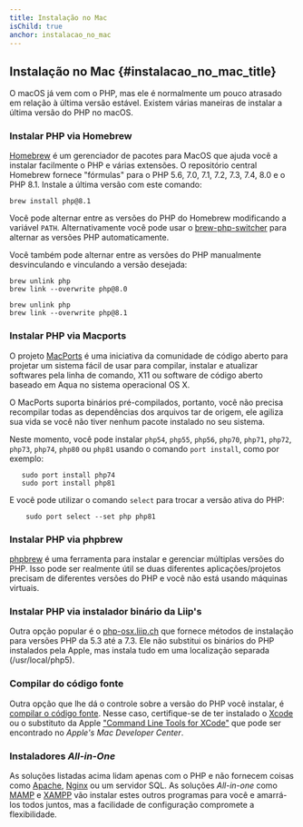 ```yaml
---
title: Instalação no Mac
isChild: true
anchor: instalacao_no_mac
---
```


## Instalação no Mac {#instalacao_no_mac_title}

O macOS já vem com o PHP, mas ele é normalmente um pouco atrasado em relação à última versão estável. Existem várias
maneiras de instalar a última versão do PHP no macOS.

### Instalar PHP via Homebrew

[Homebrew] é um gerenciador de pacotes para MacOS que ajuda você a instalar facilmente o PHP e várias extensões. O
repositório central Homebrew fornece "fórmulas" para o PHP 5.6, 7.0, 7.1, 7.2, 7.3, 7.4, 8.0 e o PHP 8.1. Instale a última
versão com este comando:

```
brew install php@8.1
```

Você pode alternar entre as versões do PHP do Homebrew modificando a variável `PATH`. Alternativamente você pode usar
o [brew-php-switcher][brew-php-switcher] para alternar as versões PHP automaticamente.

Você também pode alternar entre as versões do PHP manualmente desvinculando e vinculando a versão desejada:

```
brew unlink php
brew link --overwrite php@8.0
```

```
brew unlink php
brew link --overwrite php@8.1
```

### Instalar PHP via Macports

O projeto [MacPorts] é uma iniciativa da comunidade de código aberto para projetar um sistema fácil de usar para
compilar, instalar e atualizar softwares pela linha de comando, X11 ou software de código aberto baseado em Aqua no
sistema operacional OS X.

O MacPorts suporta binários pré-compilados, portanto, você não precisa recompilar todas as dependências dos arquivos tar
de origem, ele agiliza sua vida se você não tiver nenhum pacote instalado no seu sistema.

Neste momento, você pode instalar `php54`, `php55`, `php56`, `php70`, `php71`, `php72`, `php73`, `php74`, `php80` ou `php81`
usando o comando `port install`, como por exemplo:

 ```
    sudo port install php74
    sudo port install php81
 ```

E você pode utilizar o comando `select` para trocar a versão ativa do PHP:

```
    sudo port select --set php php81
```

### Instalar PHP via phpbrew

[phpbrew] é uma ferramenta para instalar e gerenciar múltiplas versões do PHP. Isso pode ser realmente útil se duas
diferentes aplicações/projetos precisam de diferentes versões do PHP e você não está usando máquinas virtuais.

### Instalar PHP via instalador binário da Liip's

Outra opção popular é o [php-osx.liip.ch] que fornece métodos de instalação para versões PHP da 5.3 até a 7.3. Ele não
substitui os binários do PHP instalados pela Apple, mas instala tudo em uma localização separada (/usr/local/php5).

### Compilar do código fonte

Outra opção que lhe dá o controle sobre a versão do PHP você instalar, é [compilar o código fonte][mac-compile]. Nesse
caso, certifique-se de ter instalado o [Xcode][xcode-gcc-substitution] ou o substituto da
Apple ["Command Line Tools for XCode"] que pode ser encontrado no _Apple's Mac Developer Center_.

### Instaladores _All-in-One_

As soluções listadas acima lidam apenas com o PHP e não fornecem coisas como [Apache][apache], [Nginx][nginx] ou um
servidor SQL. As soluções _All-in-one_ como [MAMP][mamp-downloads] e [XAMPP][xampp] vão instalar estes outros programas
para você e amarrá-los todos juntos, mas a facilidade de configuração compromete a flexibilidade.

[Homebrew]: https://brew.sh/

[Homebrew PHP]: https://github.com/Homebrew/homebrew-php#installation

[MacPorts]: https://www.macports.org/install.php

[phpbrew]: https://github.com/phpbrew/phpbrew

[php-osx.liip.ch]: https://php-osx.liip.ch/

[mac-compile]: https://secure.php.net/install.macosx.compile

[xcode-gcc-substitution]: https://github.com/kennethreitz/osx-gcc-installer

["Command Line Tools for XCode"]: https://developer.apple.com/downloads

[apache]: https://httpd.apache.org/

[nginx]: https://www.nginx.com/

[mamp-downloads]: https://www.mamp.info/en/downloads/

[xampp]: https://www.apachefriends.org/

[brew-php-switcher]: https://github.com/philcook/brew-php-switcher
